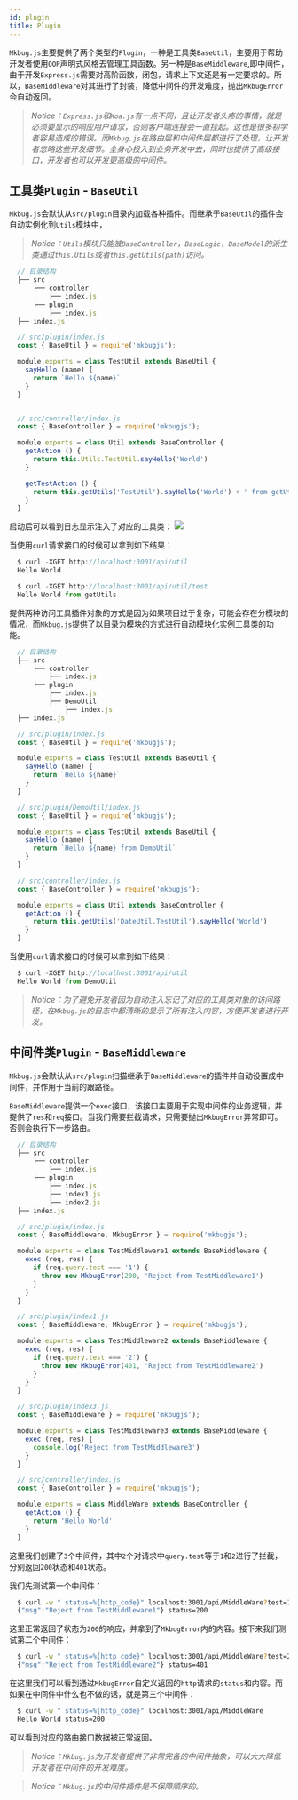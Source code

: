 ```yaml
---
id: plugin
title: Plugin
---
```

`Mkbug.js`主要提供了两个类型的`Plugin`，一种是工具类`BaseUtil`，主要用于帮助开发者使用`OOP`声明式风格去管理工具函数。另一种是`BaseMiddleware`,即中间件，由于开发`Express.js`需要对高阶函数，闭包，请求上下文还是有一定要求的。所以，`BaseMiddleware`对其进行了封装，降低中间件的开发难度，抛出`MkbugError`会自动返回。

> *Notice：`Express.js`和`Koa.js`有一点不同，且让开发者头疼的事情，就是必须要显示的响应用户请求，否则客户端连接会一直挂起。这也是很多初学者容易造成的错误。而`Mkbug.js`在路由层和中间件层都进行了处理，让开发者忽略这些开发细节。全身心投入到业务开发中去，同时也提供了高级接口，开发者也可以开发更高级的中间件。*

## 工具类`Plugin` - `BaseUtil`
`Mkbug.js`会默认从`src/plugin`目录内加载各种插件。而继承于`BaseUtil`的插件会自动实例化到`Utils`模块中，

> *Notice：`Utils`模块只能被`BaseController`，`BaseLogic`，`BaseModel`的派生类通过`this.Utils`或者`this.getUtils(path)`访问。*

```js
  // 目录结构
  ├── src 
      ├── controller 
          ├── index.js
      ├── plugin
          ├── index.js
  ├── index.js 

  // src/plugin/index.js
  const { BaseUtil } = require('mkbugjs');

  module.exports = class TestUtil extends BaseUtil {
    sayHello (name) {
      return `Hello ${name}`
    }
  }


  // src/controller/index.js
  const { BaseController } = require('mkbugjs');

  module.exports = class Util extends BaseController {
    getAction () {
      return this.Utils.TestUtil.sayHello('World')
    }

    getTestAction () {
      return this.getUtils('TestUtil').sayHello('World') + ' from getUtils'
    }
  }
```
启动后可以看到日志显示注入了对应的工具类：
![](/img/util1.png)

当使用`curl`请求接口的时候可以拿到如下结果：
```js
  $ curl -XGET http://localhost:3001/api/util
  Hello World

  $ curl -XGET http://localhost:3001/api/util/test
  Hello World from getUtils
```

提供两种访问工具插件对象的方式是因为如果项目过于复杂，可能会存在分模块的情况，而`Mkbug.js`提供了以目录为模块的方式进行自动模块化实例工具类的功能。
```js
  // 目录结构
  ├── src 
      ├── controller 
          ├── index.js
      ├── plugin
          ├── index.js
          ├── DemoUtil
              ├── index.js
  ├── index.js 

  // src/plugin/index.js
  const { BaseUtil } = require('mkbugjs');

  module.exports = class TestUtil extends BaseUtil {
    sayHello (name) {
      return `Hello ${name}`
    }
  }

  // src/plugin/DemoUtil/index.js
  const { BaseUtil } = require('mkbugjs');

  module.exports = class TestUtil extends BaseUtil {
    sayHello (name) {
      return `Hello ${name} from DemoUtil`
    }
  }

  // src/controller/index.js
  const { BaseController } = require('mkbugjs');

  module.exports = class Util extends BaseController {
    getAction () {
      return this.getUtils('DateUtil.TestUtil').sayHello('World')
    }
  }
```
当使用`curl`请求接口的时候可以拿到如下结果：
```js
  $ curl -XGET http://localhost:3001/api/util
  Hello World from DemoUtil
```

> *Notice：为了避免开发者因为自动注入忘记了对应的工具类对象的访问路径，在`Mkbug.js`的日志中都清晰的显示了所有注入内容，方便开发者进行开发。*

## 中间件类`Plugin` - `BaseMiddleware`
`Mkbug.js`会默认从`src/plugin`扫描继承于`BaseMiddleware`的插件并自动设置成中间件，并作用于当前的跟路径。

`BaseMiddleware`提供一个`exec`接口，该接口主要用于实现中间件的业务逻辑，并提供了`res`和`req`接口。当我们需要拦截请求，只需要抛出`MkbugError`异常即可。否则会执行下一步路由。

```js
  // 目录结构
  ├── src 
      ├── controller 
          ├── index.js
      ├── plugin
          ├── index.js
          ├── index1.js
          ├── index2.js
  ├── index.js 

  // src/plugin/index.js
  const { BaseMiddleware, MkbugError } = require('mkbugjs');

  module.exports = class TestMiddleware1 extends BaseMiddleware {
    exec (req, res) {
      if (req.query.test === '1') {
        throw new MkbugError(200, 'Reject from TestMiddleware1')
      }
    }
  }

  // src/plugin/index1.js
  const { BaseMiddleware, MkbugError } = require('mkbugjs');

  module.exports = class TestMiddleware2 extends BaseMiddleware {
    exec (req, res) {
      if (req.query.test === '2') {
        throw new MkbugError(401, 'Reject from TestMiddleware2')
      }
    }
  }

  // src/plugin/index3.js
  const { BaseMiddleware } = require('mkbugjs');

  module.exports = class TestMiddleware3 extends BaseMiddleware {
    exec (req, res) {
      console.log('Reject from TestMiddleware3')
    }
  }

  // src/controller/index.js
  const { BaseController } = require('mkbugjs');

  module.exports = class MiddleWare extends BaseController {
    getAction () {
      return 'Hello World'
    }
  }
```
这里我们创建了`3`个中间件，其中`2`个对请求中`query.test`等于`1`和`2`进行了拦截，分别返回`200`状态和`401`状态。

我们先测试第一个中间件：
```sh
  $ curl -w " status=%{http_code}" localhost:3001/api/MiddleWare?test=1
  {"msg":"Reject from TestMiddleware1"} status=200
```
这里正常返回了状态为`200`的响应，并拿到了`MkbugError`内的内容。接下来我们测试第二个中间件：
```sh
  $ curl -w " status=%{http_code}" localhost:3001/api/MiddleWare?test=2
  {"msg":"Reject from TestMiddleware2"} status=401
```
在这里我们可以看到通过`MkbugError`自定义返回的`http`请求的`status`和内容。而如果在中间件中什么也不做的话，就是第三个中间件：

```sh
  $ curl -w " status=%{http_code}" localhost:3001/api/MiddleWare
  Hello World status=200
```
可以看到对应的路由接口数据被正常返回。

> *Notice：`Mkbug.js`为开发者提供了非常完备的中间件抽象，可以大大降低开发者在中间件的开发难度。*

> *Notice：`Mkbug.js`的中间件插件是不保障顺序的。*